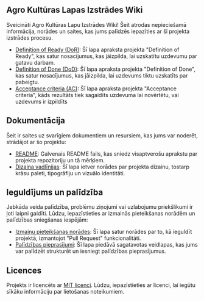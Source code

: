 ## Agro Kultūras Lapas Izstrādes Wiki

Sveicināti Agro Kultūras Lapu Izstrādes Wiki! Šeit atrodas nepieciešamā informācija, norādes un saites, kas jums palīdzēs iepazīties ar šī projekta izstrādes procesu.

- [Definition of Ready (DoR)](Definition-of-Ready-(DoR)): Šī lapa apraksta projekta "Definition of Ready", kas satur nosacījumus, kas jāizpilda, lai uzskatītu uzdevumu par gatavu darbam.
- [Definition of Done (DoD)](Definition-of-Done-(DoD)): Šī lapa apraksta projekta "Definition of Done", kas satur nosacījumus, kas jāizpilda, lai uzdevums tiktu uzskatīts par pabeigtu.
- [Acceptance criteria (AC)](Acceptance-criteria-(AC)): Šī lapa apraksta projekta "Acceptance criteria", kāds rezultāts tiek sagaidīts uzdevuma lai novērtētu, vai uzdevums ir izpildīts


## Dokumentācija

Šeit ir saites uz svarīgiem dokumentiem un resursiem, kas jums var noderēt, strādājot ar šo projektu:

- [README](../README.md): Galvenais README fails, kas sniedz visaptverošu aprakstu par projekta repozitoriju un tā mērķiem.
- [Dizaina vadlīnijas](design-guidelines.md): Šī lapa ietver norādes par projekta dizainu, tostarp krāsu paleti, tipogrāfiju un vizuālo identitāti.

## Ieguldījums un palīdzība

Jebkāda veida palīdzība, problēmu ziņojumi vai uzlabojumu priekšlikumi ir ļoti laipni gaidīti. Lūdzu, iepazīstieties ar izmainās pieteikšanas  norādēm un palīdzības sniegšanas iespējām:

- [Izmaiņu pieteikšanas norādes](Izmai%C5%86u-pieteik%C5%A1anas--norades): Šī lapa satur norādes par to, kā ieguldīt projektā, izmantojot "Pull Request" funkcionalitāti.
- [Palīdzības pieprasījumi](Pal%C4%ABdz%C4%ABbas-piepras%C4%ABjumi): Šī lapa piedāvā sagatavotas veidlapas, kas jums var palīdzēt strukturēt un iesniegt palīdzības pieprasījumus.

## Licences

Projekts ir licencēts ar [MIT licenci](LICENSE.md). Lūdzu, iepazīstieties ar licenci, lai iegūtu sīkāku informāciju par lietošanas noteikumiem.

